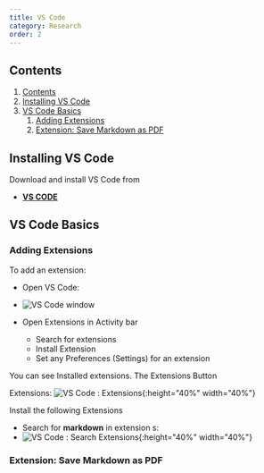 ```yaml
---
title: VS Code
category: Research
order: 2
---
```


## Contents
1. [Contents](#contents)
2. [Installing VS Code](#installing-vs-code)
3. [VS Code Basics](#vs-code-basics)
   1. [Adding Extensions](#adding-extensions)
   2. [Extension: Save Markdown as PDF](#extension-save-markdown-as-pdf)

## Installing VS Code
Download and install VS Code from
- **[VS CODE](https://code.visualstudio.com)**

## VS Code Basics



### Adding Extensions
To add an extension:
- Open VS Code:
- ![VS Code window](https://scotentsd.github.io/tutorials/images/vscode.png)






- Open Extensions in Activity bar
  - Search for extensions
  - Install Extension
  - Set any Preferences (Settings) for an extension


You can see Installed extensions. 
The Extensions Button 

Extensions: 
![VS Code : Extensions](https://scotentsd.github.io/tutorials/images/installed.png){:height="40%" width="40%"}

Install the following Extensions
- Search for **markdown** in extension s:
- ![VS Code : Search Extensions](https://scotentsd.github.io/tutorials/images/extensionssearch.png){:height="40%" width="40%"}



### Extension: Save Markdown as PDF
